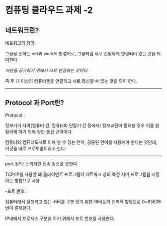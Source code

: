 컴퓨팅 클라우드 과제 -2
========================
네트워크란?
------------
네트워크의 정의: 

그물을 뜻하는 net과 work의 합성어로, 그물처럼 서로 긴밀하게 연결되어 있는 것을 의미한다

*자원을 공유하기 위해서 서로 연결하는 것이다.*

즉 두 대 이상의 컴퓨터들을 연결하고 서로 통신할 수 있는 것을 의미 한다.

*** 

Protocol 과 Port란?
--------------------

Protocol : 

정보기기 사이(컴퓨터 간, 컴퓨터와 단말기 간 등에서) 정보교환이 필요한 경우 이를 원활하게 하기 위해 정한 통신 규약이다.

컴퓨터와 컴퓨터도서로 이해 할 수 있는 언어, 공용된 언어를 사용해야 한다는 것인데, 이것을 바로 프로토콜이라고 한다.  


*** 

port 정의: 논리적인 접속 장소를 뜻한다

TCP/IP를 사용할 떄 클라이언트 프로그램이 네트워크 상의 특정 서버 프로그램을 지정하는 방법으로 사용

-포트 번호:

컴퓨터에서 실행되고 있는 서버를 구분 짓기 위한 16비트의 논리적 할당으로 0~65536번이 존재한다.

IP내에서 프로세스 구분을 하기 위해서 포트 번호를 사용한다.




